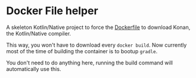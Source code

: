 # Docker File helper
A skeleton Kotlin/Native project to force the [Dockerfile](Dockerfile) to download Konan, the Kotlin/Native compiler.

This way, you won't have to download every `docker build`. Now currently most of the time of building the container is to bootup `gradle`.

You don't need to do anything here, running the build command will automatically use this.
